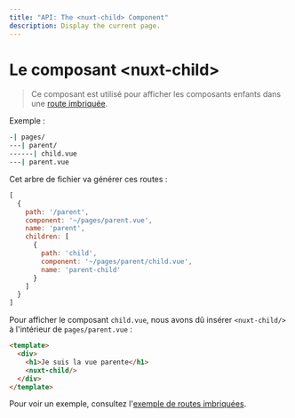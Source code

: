 ```yaml
---
title: "API: The <nuxt-child> Component"
description: Display the current page.
---
```


# Le composant &lt;nuxt-child&gt;

> Ce composant est utilisé pour afficher les composants enfants dans une [route imbriquée](/guide/routing#routes-imbriqu-es).

Exemple :

```bash
-| pages/
---| parent/
------| child.vue
---| parent.vue
```

Cet arbre de fichier va générer ces routes :

```js
[
  {
    path: '/parent',
    component: '~/pages/parent.vue',
    name: 'parent',
    children: [
      {
        path: 'child',
        component: '~/pages/parent/child.vue',
        name: 'parent-child'
      }
    ]
  }
]
```

Pour afficher le composant `child.vue`, nous avons dû insérer `<nuxt-child/>` à l'intérieur de `pages/parent.vue` :

```html
<template>
  <div>
    <h1>Je suis la vue parente</h1>
    <nuxt-child/>
  </div>
</template>
```

Pour voir un exemple, consultez l'[exemple de routes imbriquées](/examples/nested-routes).
